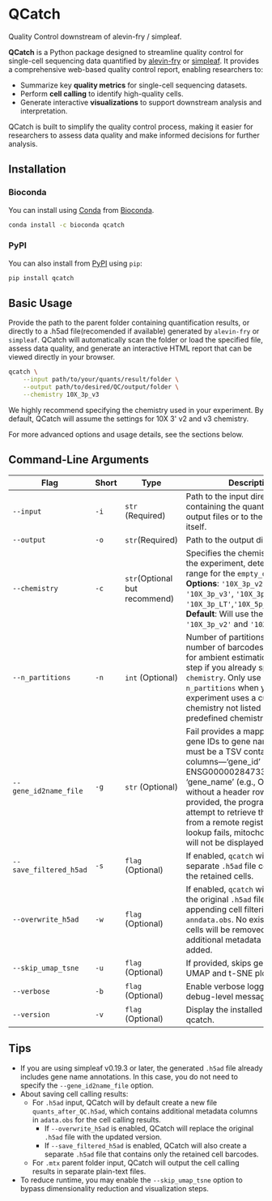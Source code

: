 # QCatch
Quality Control downstream of alevin-fry / simpleaf.

**QCatch** is a Python package designed to streamline quality control for single-cell sequencing data quantified by [alevin-fry](https://github.com/COMBINE-lab/alevin-fry) or [simpleaf](https://github.com/COMBINE-lab/simpleaf). It provides a comprehensive web-based quality control report, enabling researchers to:

- Summarize key **quality metrics** for single-cell sequencing datasets.
- Perform **cell calling** to identify high-quality cells.
- Generate interactive **visualizations** to support downstream analysis and interpretation.

QCatch is built to simplify the quality control process, making it easier for researchers to assess data quality and make informed decisions for further analysis.

## Installation

### Bioconda
You can install using [Conda](http://anaconda.org/)
from [Bioconda](https://bioconda.github.io/).

```bash
conda install -c bioconda qcatch 
```

### PyPI

You can also install from [PyPI](https://pypi.org/project/qcatch/) using `pip`:

```bash
pip install qcatch
```

## Basic Usage
Provide the path to the parent folder containing quantification results, or directly to a .h5ad file(recomended if available) generated by `alevin-fry` or `simpleaf`. QCatch will automatically scan the folder or load the specified file, assess data quality, and generate an interactive HTML report that can be viewed directly in your browser.

```bash
qcatch \
    --input path/to/your/quants/result/folder \
    --output path/to/desired/QC/output/folder \
    --chemistry 10X_3p_v3 
```
We highly recommend specifying the chemistry used in your experiment. By default, QCatch will assume the settings for 10X 3' v2 and v3 chemistry.

For more advanced options and usage details, see the sections below.

## Command-Line Arguments

| Flag | Short | Type | Description |
|------|-------|------|-------------|
| `--input`  | `-i` | `str` (Required) | Path to the input directory containing the quantification output files or to the HDF5 file itself. |
| `--output` | `-o` | `str`(Required)  | Path to the output directory.|
| `--chemistry` | `-c` | `str`(Optional but recommend) | Specifies the chemistry used in the experiment, determining the range for the `empty_drops` step. **Options**: `'10X_3p_v2'`, `'10X_3p_v3'`, `'10X_3p_v4'`, `'10X_3p_LT'`,`'10X_5p_v3'`,`'10X_HT'`. **Default**: Will use the range for `'10X_3p_v2'` and `'10X_3p_v3'`. |
| `--n_partitions` | `-n` | `int` (Optional) | Number of partitions (max number of barcodes to consider for ambient estimation). Skip this step if you already specified `--chemistry`. Only use `--n_partitions` when your experiment uses a custom chemistry not listed in the predefined chemistry options.|
| `--gene_id2name_file` | `-g` | `str` (Optional) | Fail provides a mapping from gene IDs to gene names. The file must be a TSV containing two columns—‘gene_id’ (e.g., ENSG00000284733) and ‘gene_name’ (e.g., OR4F29)—without a header row. If not provided, the program will attempt to retrieve the mapping from a remote registry. If that lookup fails, mitochondria plots will not be displayed.|
| `--save_filtered_h5ad` | `-s` | `flag` (Optional) |If enabled, `qcatch` will save a separate `.h5ad` file containing only the retained cells.|
| `--overwrite_h5ad` | `-w` | `flag` (Optional) |If enabled, `qcatch` will overwrite the original `.h5ad` file in place by appending cell filtering results to `anndata.obs`. No existing data or cells will be removed; only additional metadata columns are added.|
| `--skip_umap_tsne` | `-u` | `flag` (Optional) | If provided, skips generation of UMAP and t-SNE plots. |
| `--verbose` | `-b` | `flag` (Optional) | Enable verbose logging with debug-level messages. |
| `--version` | `-v` | `flag` (Optional) | Display the installed version of qcatch. |

## Tips
- If you are using simpleaf v0.19.3 or later, the generated `.h5ad` file already includes gene name annotations. In this case, you do not need to specify the `--gene_id2name_file` option.
- About saving cell calling results:
    - For `.h5ad` input, QCatch will by default create a new file `quants_after_QC.h5ad`, which contains additional metadata columns in `adata.obs` for the cell calling results.  
      - If `--overwrite_h5ad` is enabled, QCatch will replace the original `.h5ad` file with the updated version.  
      - If `--save_filtered_h5ad` is enabled, QCatch will also create a separate `.h5ad` file that contains only the retained cell barcodes.
    - For `.mtx` parent folder input, QCatch will output the cell calling results in separate plain-text files.
- To reduce runtime, you may enable the `--skip_umap_tsne` option to bypass dimensionality reduction and visualization steps.